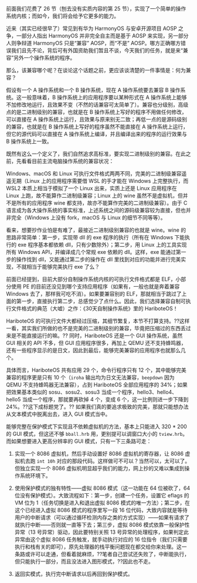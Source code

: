 前面我们花费了 26 节（刨去没有实质内容的第 25 节），实现了一个简单的操作系统内核；而如今，我们将会给予它更多的能力。

近来（其实已经很早了）常见到有华为 HarmonyOS 与安卓开源项目 AOSP 之争，一部分人指出 HarmonyOS 并非完全自主而是基于 AOSP 来实现，另一部分人则争辩道 HarmonyOS 只是“兼容” AOSP，而“不是” AOSP。哪方正确哪方错误我们且先不论，背后可有外国资助我们暂且不谈，今天我们的任务，就是来“兼容”另外一个操作系统的程序。

那么，该兼容哪个呢？在谈论这个话题之前，更应该谈清楚的一件事情是：何为兼容？

假设有一个 A 操作系统和一个 B 操作系统，现在 A 操作系统要去兼容 B 操作系统。这一般意味着，B 操作系统上的应用程序要以某种形式在 A 操作系统上能够不加修改地运行，且效果不变（不然的话兼容可太简单了）。兼容也分级别，高级点的是二进制级别的兼容，也就是在 B 操作系统上写好的程序不用做任何修改，可以直接在 A 操作系统上运行，且效果与原来别无二致；再低一点的是源码级别的兼容，也就是在 B 操作系统上写好的程序虽然不能直接在 A 操作系统上运行，但它的源代码可以直接在 A 操作系统上编译，并且编译出来的程序的运行效果与 B 操作系统上一致。

既然有这么一个定义了，我们自然追求高标准，要实现二进制级别的兼容。在此之前，先看看目前主流电脑操作系统的兼容状况：

Windows、macOS 和 Linux 可执行文件格式两两不同，完美的二进制级兼容遥遥无期（Linux 上的应用程序需要借 WSL 的手才能在 Windows 上完整执行，而 WSL2 本质上相当于模拟了一个 Linux 出来，实质上还是 Linux 应用程序在 Linux 上跑，故不能算作二进制级兼容；Linux 上的 wine 虽然不是虚拟机，但并不是所有的应用程序 wine 都支持，故亦不能算作完美的二进制级兼容）。由于 C 语言成为各大操作系统的事实标准，上述系统之间的源码级兼容较为直接，但也并非完全（Windows 上没有 fork，macOS 与 Linux 的细节不同等等）。

看来，想要抄作业怕是有难了，最接近二进制级别兼容的也就是 wine。wine 的思路非常简单：第一步，实现带 dll 的 exe 程序的执行（所有在 Windows 下能执行的 exe 程序基本都依赖 dll，只有少数除外）；第二步，用 Linux 上的工具实现所有 Windows API，并编译成几个常规 exe 依赖的 dll。这样，exe 能通过第一步的操作找到 dll，又能通过第二步的操作在 dll 里找到对应的功能并进行完美实现，不就相当于能够完美执行 exe 了么？

前面已经提到，目前大部分自制操作系统内核的可执行文件格式都是 ELF，小部分使用 PE 的目前还没见到哪个支持应用程序（如果有，一般也就是奔着兼容 Windows 去了，那样我可吃不消）。如果要兼容别的 ELF，那就相当于跳过了上面的第一步，直接执行第二步，总感觉少了点什么。因此，我们选择兼容自制可执行文件格式的典范（大嘘）之作：《30天自制操作系统》里的 HariboteOS！

HariboteOS 的可执行文件大都经过压缩，其细节繁复，本节不打算支持。??这样一看，其实我们所做的也不是完美的二进制级别的兼容，毕竟把压缩过的东西丢过来是不能直接运行的嘛。?? 同时，HariboteOS 还是一个 GUI 操作系统，虽然 GUI 相关的 API 不多，但 GUI 应用程序很多，再加上 QEMU 还不支持蜂鸣器，还有一些程序显示的是日文，因此到最后，能够完美兼容的应用程序也就那么几个。

具体而言，HariboteOS 共有应用 29 个，命令行程序只有 12 个，其中能够完美兼容的程序更是只有 10 个（`iroha` 输出均为日文无法兼容，`beepdown` 因为 QEMU 不支持蜂鸣器无法兼容），占到 HariboteOS 全部应用程序的 34%；如果把效果基本类似的 sosu、sosu2、sosu3 当成一个程序，hello3、hello4、hello5 当成一个程序，那就要再砍掉 4 个，变成 6 个，这一比例则进一步下降到 24%。??这下成标题党了。?? 如果我们真的要追求极致的完美，那就只能想办法从文本模式中脱离出去，进入 GUI 模式当中。

能够完整在保护模式下实现且不依赖虚拟机的方法，基本上只能进入 320 * 200 的 GUI 模式，但这还不够 `bball.hrb` 用，更别提可以调窗口大小的 `tview.hrb`。而如果想要进入更高分辨率的 GUI 模式，只有一下三条路可走：

1. 实现一个 8086 虚拟机，然后手动设置好 8086 虚拟机的寄存器，让 8086 虚拟机去跑 `int 10h` 对应的那段代码。这样做可不可以？当然可以，太可以了。但独立实现一个 8086 虚拟机明显超乎我们的能力，网上抄的又难以集成到操作系统环境下。

2. 使用保护模式的独有特性——虚拟 8086 模式（这一功能在 64 位被砍了，64 位没有保护模式）。大致流程如下：第一步，创建一个任务，设置它 eflags 的 VM 位为 1（任务切换是进入和退出虚拟 8086 模式的唯一方法）；第二步，在这个已经进入虚拟 8086 模式的程序里写一段 16 位代码，大致内容就是等待用户的中断请求（可以通过循环检测内存之类的方式实现）——如果有请求了就执行中断——否则就一直等下去；第三步，虚拟 8086 模式依靠一般保护性异常（13 号异常）驱动，因此要特别关照 13 号异常的处理程序，如果判定此异常由这个虚拟 8086 任务触发，就手动执行对应的 16 位指令（我们只需要执行和栈有关的即可），原先处理器的栈平衡问题现在都交给你来处理。这一条路或许可以走通，但看着就麻烦，??笔者自己尝试还失败了，中断能执行，但只能执行一部分，而且没法进入图形模式，??因此也不走。

3. 返回实模式，执行完中断请求以后再回到保护模式。